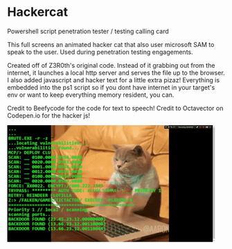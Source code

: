 # Hackercat

Powershell script penetration tester / testing calling card

This full screens an animated hacker cat that also user microsoft SAM to speak to the user. Used during penetration testing engagements.

Created off of  Z3R0th's original code. Instead of it grabbing out from the internet, it launches a local http server and serves the file up to the browser. I also added javascript and hacker text for a little extra pizaz! Everything is embedded into the ps1 script so if you dont have internet in your target's env or want to keep everything memory resident, you can.

Credit to Beefycode for the code for text to speech!
Credit to Octavector on Codepen.io for the hacker js!

![alt text](https://github.com/chrisjd20/Hackercat/blob/master/hcat.gif?raw=true)
